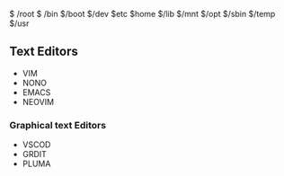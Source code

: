 $ /root
$ /bin
$/boot
$/dev
$etc
$home
$/lib
$/mnt
$/opt
$/sbin
$/temp
$/usr

## Text Editors
- VIM
- NONO
- EMACS
- NEOVIM
### Graphical text Editors
- VSCOD
- GRDIT
- PLUMA